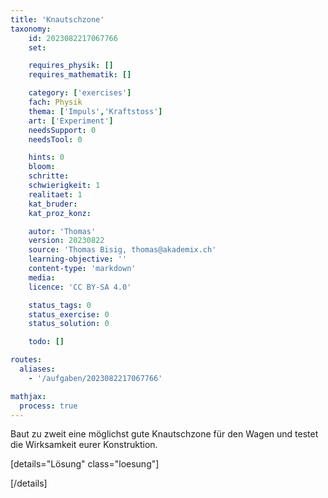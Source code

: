 ```yaml
---
title: 'Knautschzone'
taxonomy:
	id: 2023082217067766
	set: 

	requires_physik: []
	requires_mathematik: []

	category: ['exercises']
	fach: Physik
	thema: ['Impuls','Kraftstoss']
	art: ['Experiment']
	needsSupport: 0
	needsTool: 0

	hints: 0
	bloom: 
	schritte: 
	schwierigkeit: 1
	realitaet: 1
	kat_bruder:
	kat_proz_konz: 

	autor: 'Thomas'
	version: 20230822
	source: 'Thomas Bisig, thomas@akademix.ch'
	learning-objective: ''
	content-type: 'markdown'
	media:
	licence: 'CC BY-SA 4.0'

	status_tags: 0
	status_exercise: 0
	status_solution: 0

	todo: []

routes:
  aliases:
    - '/aufgaben/2023082217067766'

mathjax:
  process: true
---
```


Baut zu zweit eine möglichst gute Knautschzone für den Wagen und testet die Wirksamkeit eurer Konstruktion.


[details="Lösung" class="loesung"]




[/details]